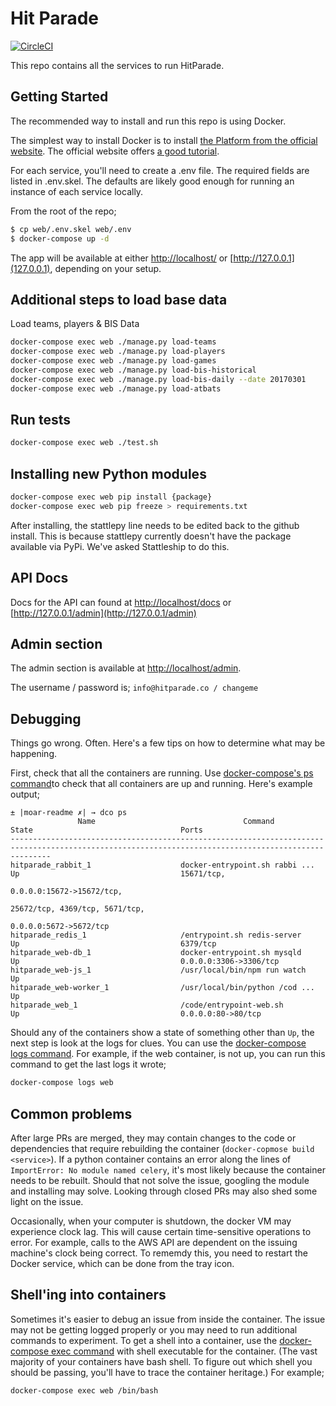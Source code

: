 # Hit Parade

[![CircleCI](https://circleci.com/gh/HitParade/hitparade/tree/master.svg?style=svg)](https://circleci.com/gh/HitParade/hitparade/tree/master)

This repo contains all the services to run HitParade.

## Getting Started

The recommended way to install and run this repo is using Docker.

The simplest way to install Docker is to install [the Platform from the official website](https://www.docker.com/products/docker).
The official website offers [a good tutorial](https://docs.docker.com/engine/getstarted/).

For each service, you'll need to create a .env file. The required fields are
listed in .env.skel. The defaults are likely good enough for running an instance
of each service locally.

From the root of the repo;

```bash
$ cp web/.env.skel web/.env
$ docker-compose up -d
```

The app will be available at either [http://localhost/](localhost) or [http://127.0.0.1](127.0.0.1), depending on your setup.

## Additional steps to load base data

Load teams, players & BIS Data
```bash
docker-compose exec web ./manage.py load-teams
docker-compose exec web ./manage.py load-players
docker-compose exec web ./manage.py load-games
docker-compose exec web ./manage.py load-bis-historical
docker-compose exec web ./manage.py load-bis-daily --date 20170301
docker-compose exec web ./manage.py load-atbats
```

## Run tests
```bash
docker-compose exec web ./test.sh
```

## Installing new Python modules
```bash
docker-compose exec web pip install {package}
docker-compose exec web pip freeze > requirements.txt
```

After installing, the stattlepy line needs to be edited back to the github
install. This is because stattlepy currently doesn't have the package available
via PyPi. We've asked Stattleship to do this.

## API Docs

Docs for the API can found at [http://localhost/docs](http://localhost/docs) or [http://127.0.0.1/admin](http://127.0.0.1/admin)

## Admin section

The admin section is available at [http://localhost/admin](http://localhost/admin).

The username / password is; `info@hitparade.co / changeme`

## Debugging

Things go wrong. Often. Here's a few tips on how to determine what may be happening.

First, check that all the containers are running. Use [docker-compose's ps command](https://docs.docker.com/compose/reference/ps/)to check that all containers are up and running. Here's example output;

```
± |moar-readme ✗| → dco ps
               Name                                 Command                                State                                 Ports
-----------------------------------------------------------------------------------------------------------------------------------------------------
hitparade_rabbit_1                    docker-entrypoint.sh rabbi ...        Up                                    15671/tcp,
                                                                                                                  0.0.0.0:15672->15672/tcp,
                                                                                                                  25672/tcp, 4369/tcp, 5671/tcp,
                                                                                                                  0.0.0.0:5672->5672/tcp
hitparade_redis_1                     /entrypoint.sh redis-server           Up                                    6379/tcp
hitparade_web-db_1                    docker-entrypoint.sh mysqld           Up                                    0.0.0.0:3306->3306/tcp
hitparade_web-js_1                    /usr/local/bin/npm run watch          Up
hitparade_web-worker_1                /usr/local/bin/python /cod ...        Up
hitparade_web_1                       /code/entrypoint-web.sh               Up                                    0.0.0.0:80->80/tcp
```

Should any of the containers show a state of something other than `Up`, the next step is look at the logs for clues. You can use the [docker-compose logs command](https://docs.docker.com/compose/reference/logs/). For example, if the web container, is not up, you can run this command to get the last logs it wrote;

```bash
docker-compose logs web
```

## Common problems

After large PRs are merged, they may contain changes to the code or dependencies that require rebuilding the container (`docker-copmose build <service>`). If a python container contains an error along the lines of `ImportError: No module named celery`, it's most likely because the container needs to be rebuilt. Should that not solve the issue, googling the module and installing may solve. Looking through closed PRs may also shed some light on the issue.

Occasionally, when your computer is shutdown, the docker VM may experience clock lag. This will cause certain time-sensitive operations to error. For example, calls to the AWS API are dependent on the issuing machine's clock being correct. To rememdy this, you need to restart the Docker service, which can be done from the tray icon.

## Shell'ing into containers

Sometimes it's easier to debug an issue from inside the container. The issue may not be getting logged properly or you may need to run additional commands to experiment. To get a shell into a container, use the [docker-compose exec command](https://docs.docker.com/compose/reference/exec/) with shell executable for the container. (The vast majority of your containers have bash shell. To figure out which shell you should be passing, you'll have to trace the container heritage.) For example;

```bash
docker-compose exec web /bin/bash
```
